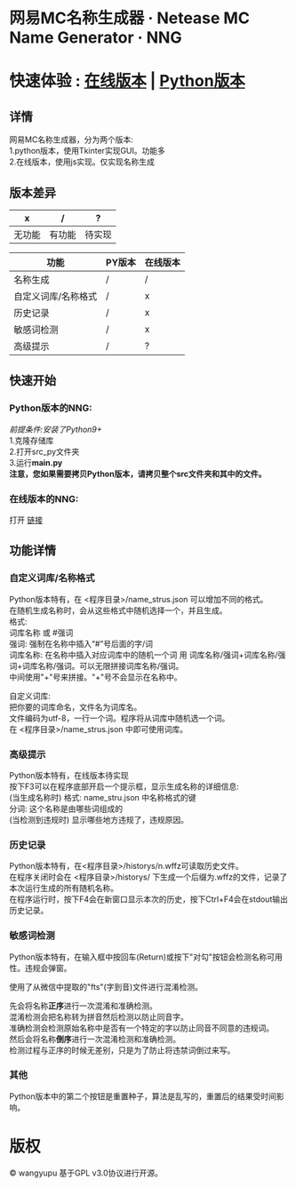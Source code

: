 # 网易MC名称生成器 · Netease MC Name Generator · NNG
# 快速体验 : [在线版本](https://wangyupu.com/tools/tools_netease_nickname_generator)  |  [Python版本](#快速开始)
## 详情
网易MC名称生成器，分为两个版本:  
1.python版本，使用Tkinter实现GUI。功能多  
2.在线版本，使用js实现。仅实现名称生成  

## 版本差异
| x | / | ? |
| ---- | ---- | ---- |
| 无功能 | 有功能 | 待实现 |

| 功能 | PY版本 | 在线版本 |
| ---------- | ----- | ----- |
| 名称生成 | / | / |
| 自定义词库/名称格式 | / | x |
| 历史记录 | / | x |
| 敏感词检测 | / | x |
| 高级提示 | / | ? |

## 快速开始  
### Python版本的NNG:  
*前提条件:安装了Python9+*  
1.克隆存储库  
2.打开src_py文件夹  
3.运行**main.py**  
**注意，您如果需要拷贝Python版本，请拷贝整个src文件夹和其中的文件。**  
  
### 在线版本的NNG:
打开 [链接](https://wangyupu.com/tools/tools_netease_nickname_generator)  

## 功能详情
### 自定义词库/名称格式
Python版本特有，在 <程序目录>/name_strus.json 可以增加不同的格式。  
在随机生成名称时，会从这些格式中随机选择一个，并且生成。  
格式:  
词库名称 或 #强词  
强词: 强制在名称中插入“#”号后面的字/词  
词库名称: 在名称中插入对应词库中的随机一个词
用 词库名称/强词+词库名称/强词+词库名称/强词。可以无限拼接词库名称/强词。  
中间使用"+"号来拼接。"+"号不会显示在名称中。  
  
自定义词库:  
把你要的词库命名，文件名为词库名。  
文件编码为utf-8，一行一个词。程序将从词库中随机选一个词。    
在 <程序目录>/name_strus.json 中即可使用词库。  
### 高级提示  
Python版本特有，在线版本待实现  
按下F3可以在程序底部开启一个提示框，显示生成名称的详细信息:  
(当生成名称时)
格式: name_stru.json 中名称格式的键  
分词: 这个名称是由哪些词组成的  
(当检测到违规时)
显示哪些地方违规了，违规原因。  
### 历史记录
Python版本特有，在<程序目录>/historys/n.wffz可读取历史文件。  
在程序关闭时会在 <程序目录>/historys/ 下生成一个后缀为.wffz的文件，记录了本次运行生成的所有随机名称。  
在程序运行时，按下F4会在新窗口显示本次的历史，按下Ctrl+F4会在stdout输出历史记录。  
### 敏感词检测
Python版本特有，在输入框中按回车(Return)或按下"对勾"按钮会检测名称可用性。违规会弹窗。  
  
使用了从微信中提取的"fts"(字到音)文件进行混淆检测。  
  
先会将名称**正序**进行一次混淆和准确检测。  
混淆检测会把名称转为拼音然后检测以防止同音字。  
准确检测会检测原始名称中是否有一个特定的字以防止同音不同意的违规词。  
然后会将名称**倒序**进行一次混淆检测和准确检测。  
检测过程与正序的时候无差别，只是为了防止将违禁词倒过来写。  

### 其他
Python版本中的第二个按钮是重置种子，算法是乱写的，重置后的结果受时间影响。
# 版权
©️ wangyupu 
基于GPL v3.0协议进行开源。
